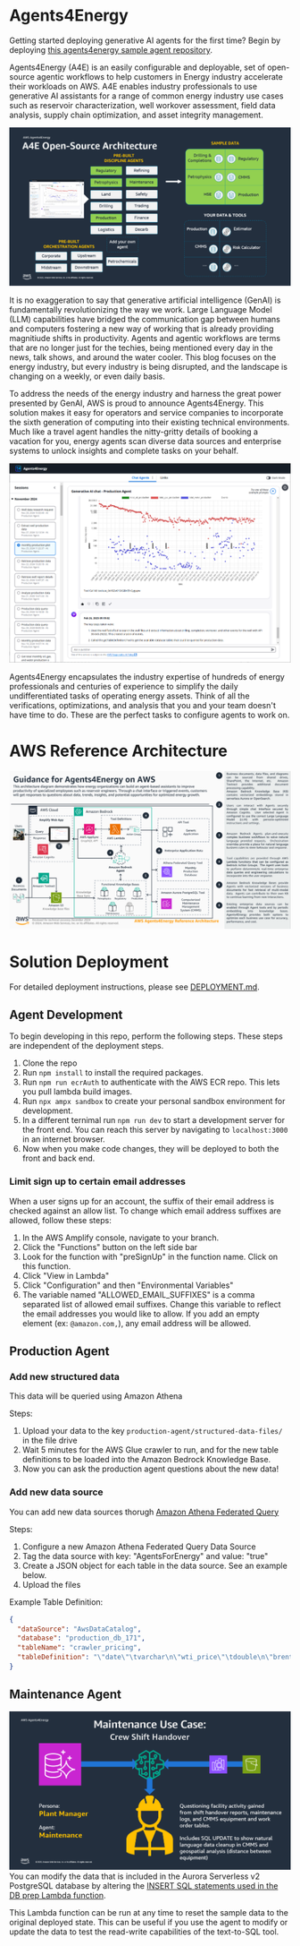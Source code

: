 # Agents4Energy 

Getting started deploying generative AI agents for the first time? Begin by deploying [this agents4energy sample agent repository](https://github.com/aws-samples/sample-agents4energy-agent-template-alpha).

Agents4Energy (A4E) is an easily configurable and deployable, set of open-source agentic workflows to help customers in Energy industry accelerate their workloads on AWS. A4E enables industry professionals to use generative AI assistants for a range of common energy industry use cases such as reservoir characterization, well workover assessment, field data analysis, supply chain optimization, and asset integrity management.

![A4E Constructs](assets/images/A4E-Open-Source-Architecture.png)

It is no exaggeration to say that generative artificial intelligence (GenAI) is fundamentally revolutionizing the way we work.  Large Language Model (LLM) capabilities have bridged the communication gap between humans and computers fostering a new way of working that is already providing magnitiude shifts in productivity.  Agents and agentic workflows are terms that are no longer just for the techies, being mentioned every day in the news, talk shows, and around the water cooler.  This blog focuses on the energy industry, but every industry is being disrupted, and the landscape is changing on a weekly, or even daily basis.

To address the needs of the energy industry and harness the great power presented by GenAI, AWS is proud to announce Agents4Energy.  This solution makes it easy for operators and service companies to incorporate the sixth generation of computing into their existing technical environments.  Much like a travel agent handles the nitty-gritty details of booking a vacation for you, energy agents scan diverse data sources and enterprise systems to unlock insights and complete tasks on your behalf.

![Production Agent](assets/images/A4E-ProductionAgentScreenShot.png)

Agents4Energy encapsulates the industry expertise of hundreds of energy professionals and centuries of experience to simplify the daily undifferentiated tasks of operating energy assets.  Think of all the verifications, optimizations, and analysis that you and your team doesn't have time to do.  These are the perfect tasks to configure agents to work on.

# AWS Reference Architecture
![Ref Arch](assets/images/A4E-Reference-Architecture.png)

# Solution Deployment
For detailed deployment instructions, please see [DEPLOYMENT.md](DEPLOYMENT.md).

## Agent Development
To begin developing in this repo, perform the following steps. These steps are independent of the deployment steps.
1. Clone the repo
1. Run `npm install` to install the required packages.
1. Run `npm run ecrAuth` to authenticate with the AWS ECR repo. This lets you pull lambda build images.
1. Run `npx ampx sandbox` to create your personal sandbox environment for development.
1. In a different ternimal run `npm run dev` to start a development server for the front end. You can reach this server by navigating to `localhost:3000` in an internet browser.
1. Now when you make code changes, they will be deployed to both the front and back end.


### Limit sign up to certain email addresses
When a user signs up for an account, the suffix of their email address is checked against an allow list.
To change which email address suffixes are allowed, follow these steps:
1. In the AWS Amplify console, navigate to your branch.
1. Click the "Functions" button on the left side bar
1. Look for the function with "preSignUp" in the function name. Click on this function.
1. Click "View in Lambda"
1. Click "Configuration" and then "Environmental Variables"
1. The variable named "ALLOWED_EMAIL_SUFFIXES" is a comma separated list of allowed email suffixes. Change this variable to reflect the email addresses you would like to allow. If you add an empty element (ex: `@amazon.com,`), any email address will be allowed.

## Production Agent

### Add new structured data
This data will be queried using Amazon Athena

Steps:
1. Upload your data to the key `production-agent/structured-data-files/` in the file drive
1. Wait 5 minutes for the AWS Glue crawler to run, and for the new table definitions to be loaded into the Amazon Bedrock Knowledge Base.
1. Now you can ask the production agent questions about the new data!

### Add new data source
You can add new data sources thorugh [Amazon Athena Federated Query](https://docs.aws.amazon.com/athena/latest/ug/connect-to-a-data-source.html)

Steps:
1. Configure a new Amazon Athena Federated Query Data Source
2. Tag the data source with key: "AgentsForEnergy" and value: "true"
3. Create a JSON object for each table in the data source. See an example below.
4. Upload the files  

Example Table Definition:
```json
{
  "dataSource": "AwsDataCatalog",
  "database": "production_db_171",
  "tableName": "crawler_pricing",
  "tableDefinition": "\"date\"\tvarchar\n\"wti_price\"\tdouble\n\"brent_price\"\tdouble\n\"volume\"\tbigint"
}
```
## Maintenance Agent
![Maintenance Agent](assets/images/A4E-Maintenance-Agent.png)
You can modify the data that is included in the Aurora Serverless v2 PostgreSQL database by altering the [INSERT SQL statements used in the DB prep Lambda function](amplify/agents/maintenance/lambda).

This Lambda function can be run at any time to reset the sample data to the original deployed state.  This can be useful if you use the agent to modify or update the data to test the read-write capabilities of the text-to-SQL tool.
